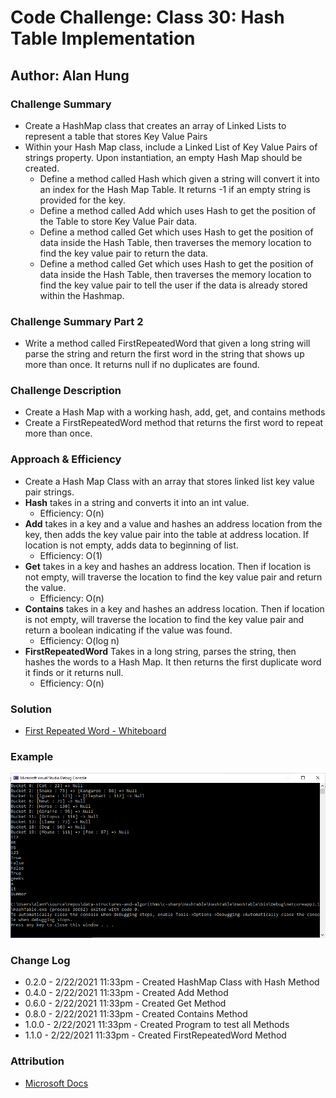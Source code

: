 # Code Challenge: Class 30: Hash Table Implementation

## Author: Alan Hung

### Challenge Summary
* Create a HashMap class that creates an array of Linked Lists to represent a table that stores Key Value Pairs
* Within your Hash Map class, include a Linked List of Key Value Pairs of strings property. Upon instantiation, an empty Hash Map should be created.
  * Define a method called Hash which given a string will convert it into an index for the Hash Map Table.  It returns -1 if an empty string is provided for the key.
  * Define a method called Add which uses Hash to get the position of the Table to store Key Value Pair data.
  * Define a method called Get which uses Hash to get the position of data inside the Hash Table, then traverses the memory location to find the key value pair to return the data.
  * Define a method called Get which uses Hash to get the position of data inside the Hash Table, then traverses the memory location to find the key value pair to tell the user if the data is already stored within the Hashmap.

### Challenge Summary Part 2
* Write a method called FirstRepeatedWord that given a long string will parse the string and return the first word in the string that shows up more than once.  It returns null if no duplicates are found.

### Challenge Description
* Create a Hash Map with a working hash, add, get, and contains methods
* Create a FirstRepeatedWord method that returns the first word to repeat more than once.

### Approach & Efficiency
* Create a Hash Map Class with an array that stores linked list key value pair strings.
* __Hash__ takes in a string and converts it into an int value.
  * Efficiency: O(n)
* __Add__ takes in a key and a value and hashes an address location from the key, then adds the key value pair into the table at address location.  If location is not empty, adds data to beginning of list.
  * Efficiency: O(1)
* __Get__ takes in a key and hashes an address location.  Then if location is not empty, will traverse the location to find the key value pair and return the value.
  * Efficiency: O(n)
* __Contains__ takes in a key and hashes an address location.  Then if location is not empty, will traverse the location to find the key value pair and return a boolean indicating if the value was found.
  * Efficiency: O(log n)
* __FirstRepeatedWord__ Takes in a long string, parses the string, then hashes the words to a Hash Map.  It then returns the first duplicate word it finds or it returns null.
  * Efficiency: O(n)

### Solution
* [First Repeated Word - Whiteboard](./HashTable/HashTable/assets/repeated-word.png)

### Example
![Append - Whiteboard](./HashTable/HashTable/assets/ExampleProgram.PNG)

### Change Log
* 0.2.0 - 2/22/2021 11:33pm - Created HashMap Class with Hash Method
* 0.4.0 - 2/22/2021 11:33pm - Created Add Method
* 0.6.0 - 2/22/2021 11:33pm - Created Get Method
* 0.8.0 - 2/22/2021 11:33pm - Created Contains Method
* 1.0.0 - 2/22/2021 11:33pm - Created Program to test all Methods
* 1.1.0 - 2/22/2021 11:33pm - Created FirstRepeatedWord Method

### Attribution
* [Microsoft Docs](https://docs.microsoft.com/en-us/dotnet/csharp/language-reference/)

